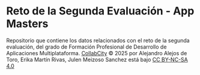 # Reto de la Segunda Evaluación - App Masters
Repositorio que contiene los datos relacionados con el reto de la segunda evaluación, del grado de Formación Profesional de Desarrollo de Aplicaciones Multiplataforma. 
[CollabCity](https://github.com/erika-martin15/reto_2_evaluacion_grupo_4/tree/master) © 2025 por Alejandro Alejos de Toro, Erika Martín Rivas, Julen Meizoso Sanchez está bajo [CC BY-NC-SA 4.0](https://creativecommons.org/licenses/by-nc-sa/4.0/?ref=chooser-v1)
